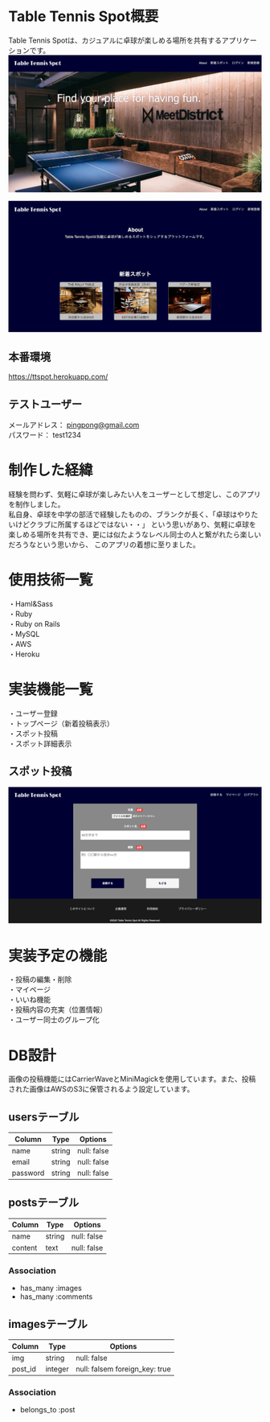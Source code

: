 # Table Tennis Spot概要
Table Tennis Spotは、カジュアルに卓球が楽しめる場所を共有するアプリケーションです。
![サンプル](TT-spot.jpg)

![サンプル](TT-spot2.jpg)

## 本番環境
https://ttspot.herokuapp.com/

## テストユーザー
メールアドレス： pingpong@gmail.com  
パスワード： test1234

# 制作した経緯
経験を問わず、気軽に卓球が楽しみたい人をユーザーとして想定し、このアプリを制作しました。  
私自身、卓球を中学の部活で経験したものの、ブランクが長く、「卓球はやりたいけどクラブに所属するほどではない・・」
という思いがあり、気軽に卓球を楽しめる場所を共有でき、更には似たようなレベル同士の人と繋がれたら楽しいだろうなという思いから、
このアプリの着想に至りました。

# 使用技術一覧
・Haml&Sass  
・Ruby  
・Ruby on Rails  
・MySQL  
・AWS  
・Heroku

# 実装機能一覧
・ユーザー登録  
・トップページ（新着投稿表示）  
・スポット投稿  
・スポット詳細表示  

## スポット投稿

![サンプル](post.png)  


# 実装予定の機能
・投稿の編集・削除  
・マイページ  
・いいね機能  
・投稿内容の充実（位置情報）  
・ユーザー同士のグループ化  

# DB設計
画像の投稿機能にはCarrierWaveとMiniMagickを使用しています。また、投稿された画像はAWSのS3に保管されるよう設定しています。

## usersテーブル
|Column|Type|Options|
|------|----|-------|
|name|string|null: false|
|email|string|null: false|
|password|string|null: false|

## postsテーブル
|Column|Type|Options|
|------|----|-------|
|name|string|null: false|
|content|text|null: false|

### Association
- has_many :images
- has_many :comments

## imagesテーブル
|Column|Type|Options|
|------|----|-------|
|img|string|null: false|
|post_id|integer|null: falsem foreign_key: true|
### Association
- belongs_to :post
